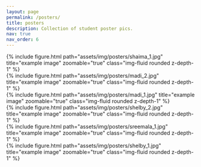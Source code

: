 ```yaml
---
layout: page
permalink: /posters/
title: posters
description: Collection of student poster pics.
nav: true
nav_order: 6
---
```




<div class="row">
    <div class="col-sm mt-3 mt-md-0">
        {% include figure.html path="assets/img/posters/shaima_1.jpg" title="example image" zoomable="true" class="img-fluid rounded z-depth-1" %}
    </div>
    <div class="col-sm mt-3 mt-md-0">
        {% include figure.html path="assets/img/posters/madi_2.jpg" title="example image" zoomable="true" class="img-fluid rounded z-depth-1" %}
    </div>
    <div class="col-sm mt-3 mt-md-0">
        {% include figure.html path="assets/img/posters/madi_1.jpg" title="example image" zoomable="true" class="img-fluid rounded z-depth-1" %}
    </div>
</div>
<div class="row">
    <div class="col-sm mt-3 mt-md-0">
        {% include figure.html path="assets/img/posters/shelby_2.jpg" title="example image" zoomable="true" class="img-fluid rounded z-depth-1" %}
    </div>
    <div class="col-sm mt-3 mt-md-0">
        {% include figure.html path="assets/img/posters/sreemala_1.jpg" title="example image" zoomable="true" class="img-fluid rounded z-depth-1" %}
    </div>
    <div class="col-sm mt-3 mt-md-0">
        {% include figure.html path="assets/img/posters/shelby_1.jpg" title="example image" zoomable="true" class="img-fluid rounded z-depth-1" %}
    </div>
</div>
